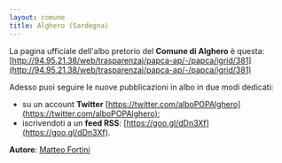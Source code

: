 ```yaml
---
layout: comune
title: Alghero (Sardegna)
---
```


La pagina ufficiale dell'albo pretorio del **Comune di Alghero** è questa: [http://94.95.21.38/web/trasparenzaj/papca-ap/-/papca/igrid/381](http://94.95.21.38/web/trasparenzaj/papca-ap/-/papca/igrid/381)

Adesso puoi seguire le nuove pubblicazioni in albo in due modi dedicati:

* su un account **Twitter** [https://twitter.com/alboPOPAlghero](https://twitter.com/alboPOPAlghero);
* iscrivendoti a un **feed RSS**: [https://goo.gl/dDn3Xf](https://goo.gl/dDn3Xf).


**Autore**: [Matteo Fortini](https://twitter.com/matt_fortini)
